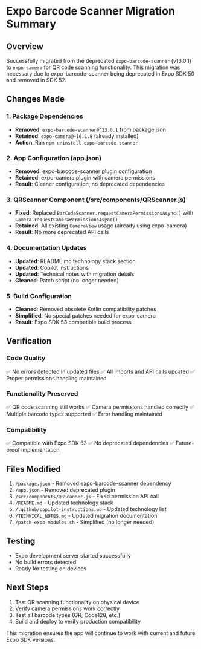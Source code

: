 # Expo Barcode Scanner Migration Summary

## Overview
Successfully migrated from the deprecated `expo-barcode-scanner` (v13.0.1) to `expo-camera` for QR code scanning functionality. This migration was necessary due to expo-barcode-scanner being deprecated in Expo SDK 50 and removed in SDK 52.

## Changes Made

### 1. Package Dependencies
- **Removed**: `expo-barcode-scanner@^13.0.1` from package.json
- **Retained**: `expo-camera@~16.1.8` (already installed)
- **Action**: Ran `npm uninstall expo-barcode-scanner`

### 2. App Configuration (app.json)
- **Removed**: expo-barcode-scanner plugin configuration
- **Retained**: expo-camera plugin with camera permissions
- **Result**: Cleaner configuration, no deprecated dependencies

### 3. QRScanner Component (/src/components/QRScanner.js)
- **Fixed**: Replaced `BarCodeScanner.requestCameraPermissionsAsync()` with `Camera.requestCameraPermissionsAsync()`
- **Retained**: All existing `CameraView` usage (already using expo-camera)
- **Result**: No more deprecated API calls

### 4. Documentation Updates
- **Updated**: README.md technology stack section
- **Updated**: Copilot instructions
- **Updated**: Technical notes with migration details
- **Cleaned**: Patch script (no longer needed)

### 5. Build Configuration
- **Cleaned**: Removed obsolete Kotlin compatibility patches
- **Simplified**: No special patches needed for expo-camera
- **Result**: Expo SDK 53 compatible build process

## Verification

### Code Quality
✅ No errors detected in updated files
✅ All imports and API calls updated
✅ Proper permissions handling maintained

### Functionality Preserved
✅ QR code scanning still works
✅ Camera permissions handled correctly
✅ Multiple barcode types supported
✅ Error handling maintained

### Compatibility
✅ Compatible with Expo SDK 53
✅ No deprecated dependencies
✅ Future-proof implementation

## Files Modified
1. `/package.json` - Removed expo-barcode-scanner dependency
2. `/app.json` - Removed deprecated plugin
3. `/src/components/QRScanner.js` - Fixed permission API call
4. `/README.md` - Updated technology stack
5. `/.github/copilot-instructions.md` - Updated technology list
6. `/TECHNICAL_NOTES.md` - Updated migration documentation
7. `/patch-expo-modules.sh` - Simplified (no longer needed)

## Testing
- Expo development server started successfully
- No build errors detected
- Ready for testing on devices

## Next Steps
1. Test QR scanning functionality on physical device
2. Verify camera permissions work correctly
3. Test all barcode types (QR, Code128, etc.)
4. Build and deploy to verify production compatibility

This migration ensures the app will continue to work with current and future Expo SDK versions.
